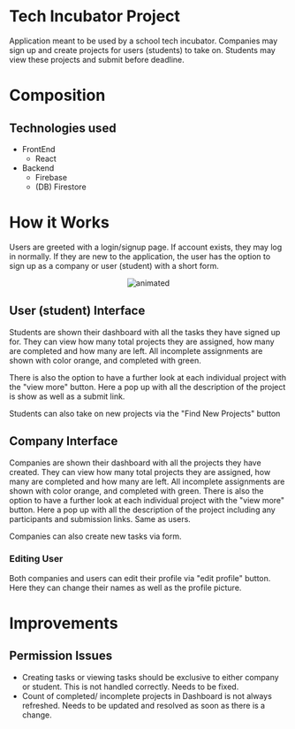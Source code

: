 
# Tech Incubator Project
Application meant to be used by a school tech incubator. Companies may sign up and create projects for users (students) to take on. Students may view these projects and submit before deadline. 

# Composition
## Technologies used
* FrontEnd
    - React
* Backend
    - Firebase
    - (DB) Firestore

# How it Works
Users are greeted with a login/signup page. If account exists, they may log in normally. If they are new to the application, the user has the option to sign up as a company or user (student) with a short form. 

<p align="center">
  <img src="https://github.com/hassankaz1/Plugged-In/blob/master/gifs/find-chargergiphy.gif" alt="animated" />
</p>



## User (student) Interface
Students are shown their dashboard with all the tasks they have signed up for. They can view how many total projects they are assigned, how many are completed and how many are left. All incomplete assignments are shown with color orange, and completed with green. 


There is also the option to have a further look at each individual project with the "view more" button. Here a pop up with all the description of the project is show as well as a submit link. 


Students can also take on new projects via the "Find New Projects" button


## Company Interface
Companies are shown their dashboard with all the projects they have created. They can view how many total projects they are assigned, how many are completed and how many are left. All incomplete assignments are shown with color orange, and completed with green. There is also the option to have a further look at each individual project with the "view more" button. Here a pop up with all the description of the project including any participants and submission links. Same as users.

Companies can also create new tasks via form. 


### Editing User
Both companies and users can edit their profile via "edit profile" button. Here they can change their names as well as the profile picture.


# Improvements 
## Permission Issues
- Creating tasks or viewing tasks should be exclusive to either company or student. This is not handled correctly. Needs to be fixed. 
- Count of completed/ incomplete projects in Dashboard is not always refreshed. Needs to be updated and resolved as soon as there is a change. 

